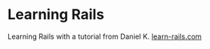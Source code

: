 # Learning Rails

Learning Rails with a tutorial from Daniel K. [learn-rails.com](http://learn-rails.com)
